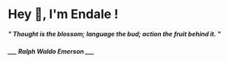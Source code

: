 <h1 title="head"> Hey 👋, I'm Endale !</h1>

**<h5><i>" Thought is the blossom; language the bud; action the fruit behind it. "</i></h5>**

*<b>___ Ralph Waldo Emerson ___</b>*
